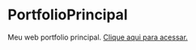 # PortfolioPrincipal
Meu web portfolio principal.
<a href="https://naaul.github.io/PortfolioPrincipal/">Clique aqui para acessar.<a/>
